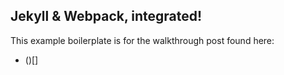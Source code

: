 ## Jekyll & Webpack, integrated!

This example boilerplate is for the walkthrough post found here:
- ()[]
